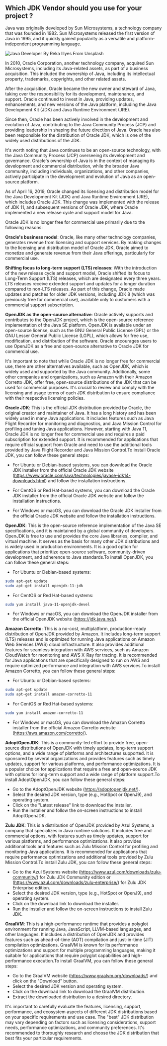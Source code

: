 ## Which JDK Vendor should you use for your project ?
Java was originally developed by Sun Microsystems, a technology company that was founded in 1982. Sun Microsystems released the first version of Java in 1995, and it quickly gained popularity as a versatile and platform-independent programming language.

![Java Developer By Reka Illyes From Unsplash](https://images.unsplash.com/photo-1617729420692-219af0d56dae)

In 2010, Oracle Corporation, another technology company, acquired Sun Microsystems, including its Java-related assets, as part of a business acquisition. This included the ownership of Java, including its intellectual property, trademarks, copyrights, and other related assets.

After the acquisition, Oracle became the new owner and steward of Java, taking over the responsibility for its development, maintenance, and support. Oracle continued to invest in Java, providing updates, enhancements, and new versions of the Java platform, including the Java Development Kit (JDK) and Java Runtime Environment (JRE).

Since then, Oracle has been actively involved in the development and evolution of Java, contributing to the Java Community Process (JCP) and providing leadership in shaping the future direction of Java. Oracle has also been responsible for the distribution of Oracle JDK, which is one of the widely used distributions of the JDK.

It's worth noting that Java continues to be an open-source technology, with the Java Community Process (JCP) overseeing its development and governance. Oracle's ownership of Java is in the context of managing its development and commercial distribution, while the broader Java community, including individuals, organizations, and other companies, actively participate in the development and evolution of Java as an open-source platform.

As of April 16, 2019, Oracle changed its licensing and distribution model for the Java Development Kit (JDK) and Java Runtime Environment (JRE), which includes Oracle JDK. This change was implemented with the release of JDK 11, and subsequent versions of Oracle JDK, where Oracle implemented a new release cycle and support model for Java.

Oracle JDK is no longer free for commercial use primarily due to the following reasons:

**Oracle's business model**: Oracle, like many other technology companies, generates revenue from licensing and support services. By making changes to the licensing and distribution model of Oracle JDK, Oracle aimed to monetize and generate revenue from their Java offerings, particularly for commercial use.

**Shifting focus to long-term support (LTS) releases**: With the introduction of the new release cycle and support model, Oracle shifted its focus to Long-Term Support (LTS) releases, which are designated every three years. LTS releases receive extended support and updates for a longer duration compared to non-LTS releases. As part of this change, Oracle made updates and patches for older JDK versions, including JDK 8 (which was previously free for commercial use), available only to customers with a commercial support subscription.

**OpenJDK as the open-source alternative**: Oracle actively supports and contributes to the OpenJDK project, which is the open-source reference implementation of the Java SE platform. OpenJDK is available under an open-source license, such as the GNU General Public License (GPL) or the GNU Lesser General Public License (LGPL), which allows for free use, modification, and distribution of the software. Oracle encourages users to use OpenJDK as a free and open-source alternative to Oracle JDK for commercial use.

It's important to note that while Oracle JDK is no longer free for commercial use, there are other alternatives available, such as OpenJDK, which is widely used and supported by the Java community. Additionally, some other companies and organizations, such as Amazon with their Amazon Corretto JDK, offer free, open-source distributions of the JDK that can be used for commercial purposes. It's crucial to review and comply with the licensing and usage terms of each JDK distribution to ensure compliance with their respective licensing policies.

**Oracle JDK**: This is the official JDK distribution provided by Oracle, the original creator and maintainer of Java. It has a long history and has been widely used in many Java applications. It includes features such as Java Flight Recorder for monitoring and diagnostics, and Java Mission Control for profiling and tuning Java applications. However, starting with Java 11, Oracle JDK is no longer free for commercial use and requires a paid subscription for extended support. It is recommended for applications that require official support from Oracle and need to use the additional tools provided by Java Flight Recorder and Java Mission Control.To install Oracle JDK, you can follow these general steps:

* For Ubuntu or Debian-based systems, you can download the Oracle JDK installer from the official Oracle JDK website (https://www.oracle.com/java/technologies/javase-jdk14-downloads.html) and follow the installation instructions.

* For CentOS or Red Hat-based systems, you can download the Oracle JDK installer from the official Oracle JDK website and follow the installation instructions.

* For Windows or macOS, you can download the Oracle JDK installer from the official Oracle JDK website and follow the installation instructions.

**OpenJDK**: This is the open-source reference implementation of the Java SE specifications, and it is maintained by a global community of developers. OpenJDK is free to use and provides the core Java libraries, compiler, and virtual machine. It serves as the basis for many other JDK distributions and is widely used in production environments. It is a good option for applications that prioritize open-source software, community-driven development, and adherence to Java standards.To install OpenJDK, you can follow these general steps:

* For Ubuntu or Debian-based systems:
```bash
sudo apt-get update
sudo apt-get install openjdk-11-jdk
```

* For CentOS or Red Hat-based systems:
```bash
sudo yum install java-11-openjdk-devel
```

* For Windows or macOS, you can download the OpenJDK installer from the official OpenJDK website (https://jdk.java.net/).


**Amazon Corretto**: This is a no-cost, multiplatform, production-ready distribution of OpenJDK provided by Amazon. It includes long-term support (LTS) releases and is optimized for running Java applications on Amazon Web Services (AWS) cloud infrastructure. It also provides additional features for seamless integration with AWS services, such as Amazon CloudWatch for monitoring and AWS X-Ray for tracing. It is recommended for Java applications that are specifically designed to run on AWS and require optimized performance and integration with AWS services.To install Amazon Corretto, you can follow these general steps:

* For Ubuntu or Debian-based systems:
```bash
sudo apt-get update
sudo apt-get install amazon-corretto-11
```

* For CentOS or Red Hat-based systems:
```bash
sudo yum install amazon-corretto-11
```

* For Windows or macOS, you can download the Amazon Corretto installer from the official Amazon Corretto website (https://aws.amazon.com/corretto/).


**AdoptOpenJDK**: This is a community-led effort to provide free, open-source distributions of OpenJDK with timely updates, long-term support options, and a wide range of platforms and architectures supported. It is sponsored by several organizations and provides features such as timely updates, support for various platforms, and performance optimizations. It is a popular choice for applications that require a free and open-source JDK with options for long-term support and a wide range of platform support.To install AdoptOpenJDK, you can follow these general steps:
* Go to the AdoptOpenJDK website (https://adoptopenjdk.net/).
* Select the desired JDK version, type (e.g., HotSpot or OpenJ9), and operating system.
* Click on the "Latest release" link to download the installer.
* Run the installer and follow the on-screen instructions to install AdoptOpenJDK.

**Zulu JDK**: This is a distribution of OpenJDK provided by Azul Systems, a company that specializes in Java runtime solutions. It includes free and commercial options, with features such as timely updates, support for various platforms, and performance optimizations. It also provides additional tools and features such as Zulu Mission Control for profiling and monitoring Java applications. It is recommended for applications that require performance optimizations and additional tools provided by Zulu Mission Control.To install Zulu JDK, you can follow these general steps:
* Go to the Azul Systems website (https://www.azul.com/downloads/zulu-community/) for Zulu JDK Community edition or (https://www.azul.com/downloads/zulu-enterprise/) for Zulu JDK Enterprise edition.
* Select the desired JDK version, type (e.g., HotSpot or OpenJ9), and operating system.
* Click on the download link to download the installer.
* Run the installer and follow the on-screen instructions to install Zulu JDK.

**GraalVM**: This is a high-performance runtime that provides a polyglot environment for running Java, JavaScript, LLVM-based languages, and other languages. It includes a distribution of OpenJDK and provides features such as ahead-of-time (AOT) compilation and just-in-time (JIT) compilation optimizations. GraalVM is known for its performance optimizations and support for multiple programming languages, making it suitable for applications that require polyglot capabilities and high-performance execution.To install GraalVM, you can follow these general steps:
* Go to the GraalVM website (https://www.graalvm.org/downloads/) and click on the "Download" button.
* Select the desired JDK version and operating system.
* Click on the download link to download the GraalVM distribution.
* Extract the downloaded distribution to a desired directory.


It's important to carefully evaluate the features, licensing, support, performance, and ecosystem aspects of different JDK distributions based on your specific requirements and use case. The "best" JDK distribution may vary depending on factors such as licensing considerations, support needs, performance optimizations, and community preferences. It's recommended to thoroughly research and choose the JDK distribution that best fits your particular requirements.



